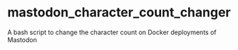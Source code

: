 # mastodon_character_count_changer
A bash script to change the character count on Docker deployments of Mastodon
